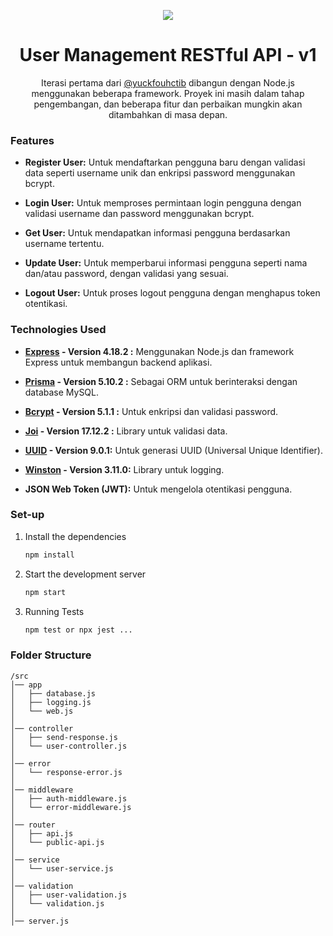 <p align="center">
  <img src="https://img.icons8.com/color/48/000000/magritte.png"/>
</p>

<h1 align="center">
  User Management RESTful API - v1
</h1>

<p align="center">
  Iterasi pertama dari <a href="https://github.com/yuckfouhctib" target="_blank">@yuckfouhctib</a> dibangun dengan Node.js menggunakan beberapa framework. Proyek ini masih dalam tahap pengembangan, dan beberapa fitur dan perbaikan mungkin akan ditambahkan di masa depan.
</p>


### Features
- **Register User:** 
  Untuk mendaftarkan pengguna baru dengan validasi data seperti username unik dan enkripsi password menggunakan bcrypt.

- **Login User:** 
  Untuk memproses permintaan login pengguna dengan validasi username dan password menggunakan bcrypt.
  
- **Get User:** 
  Untuk mendapatkan informasi pengguna berdasarkan username tertentu.

- **Update User:** 
  Untuk memperbarui informasi pengguna seperti nama dan/atau password, dengan validasi yang sesuai.

- **Logout User:**
  Untuk proses logout pengguna dengan menghapus token otentikasi.


### Technologies Used

- **[Express](https://expressjs.com/) - Version 4.18.2 :** 
  Menggunakan Node.js dan framework Express untuk membangun backend aplikasi.

- **[Prisma](https://www.prisma.io/) - Version 5.10.2 :** 
  Sebagai ORM untuk berinteraksi dengan database MySQL.

- **[Bcrypt](https://www.npmjs.com/package/bcrypt) - Version 5.1.1 :** 
  Untuk enkripsi dan validasi password.

- **[Joi](https://joi.dev/) - Version 17.12.2 :** 
  Library untuk validasi data.

- **[UUID](https://www.npmjs.com/package/uuid) - Version 9.0.1:** 
  Untuk generasi UUID (Universal Unique Identifier).

- **[Winston](https://github.com/winstonjs/winston) - Version 3.11.0:** 
  Library untuk logging.

- **JSON Web Token (JWT):** 
  Untuk mengelola otentikasi pengguna.


### Set-up

1. Install the dependencies

   ```sh
   npm install
   ```

2. Start the development server

   ```sh
   npm start
   ```

3. Running Tests
   ``` sh
   npm test or npx jest ...
   ```

### Folder Structure

```
/src
│── app
│   ├── database.js
│   ├── logging.js
│   └── web.js
│ 
│── controller
│   ├── send-response.js
│   └── user-controller.js
│
│── error
│   └── response-error.js
│
│── middleware
│   ├── auth-middleware.js
│   └── error-middleware.js
│
│── router
│   ├── api.js
│   └── public-api.js
│
│── service
│   └── user-service.js
│
│── validation
│   ├── user-validation.js
│   └── validation.js
│
│── server.js
```